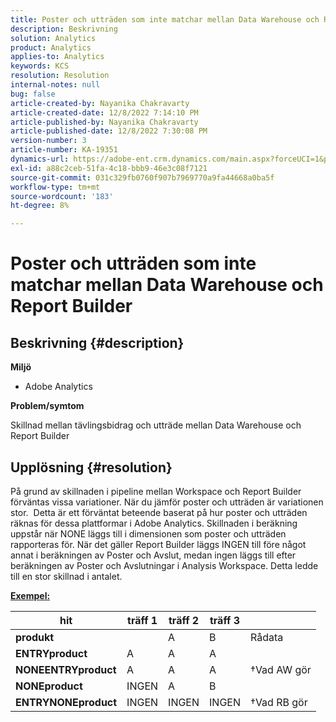 ```yaml
---
title: Poster och utträden som inte matchar mellan Data Warehouse och Report Builder
description: Beskrivning
solution: Analytics
product: Analytics
applies-to: Analytics
keywords: KCS
resolution: Resolution
internal-notes: null
bug: false
article-created-by: Nayanika Chakravarty
article-created-date: 12/8/2022 7:14:10 PM
article-published-by: Nayanika Chakravarty
article-published-date: 12/8/2022 7:30:08 PM
version-number: 3
article-number: KA-19351
dynamics-url: https://adobe-ent.crm.dynamics.com/main.aspx?forceUCI=1&pagetype=entityrecord&etn=knowledgearticle&id=22cd5b78-2c77-ed11-81aa-6045bd006149
exl-id: a88c2ceb-51fa-4c18-bbb9-46e3c08f7121
source-git-commit: 031c329fb0760f907b7969770a9fa44668a0ba5f
workflow-type: tm+mt
source-wordcount: '183'
ht-degree: 8%

---
```


# Poster och utträden som inte matchar mellan Data Warehouse och Report Builder

## Beskrivning {#description}


<b>Miljö</b>

- Adobe Analytics



<b>Problem/symtom</b>

Skillnad mellan tävlingsbidrag och utträde mellan Data Warehouse och Report Builder


## Upplösning {#resolution}


På grund av skillnaden i pipeline mellan Workspace och Report Builder förväntas vissa variationer. När du jämför poster och utträden är variationen stor. 
Detta är ett förväntat beteende baserat på hur poster och utträden räknas för dessa plattformar i Adobe Analytics. Skillnaden i beräkning uppstår när NONE läggs till i dimensionen som poster och utträden rapporteras för. När det gäller Report Builder läggs INGEN till före något annat i beräkningen av Poster och Avslut, medan ingen läggs till efter beräkningen av Poster och Avslutningar i Analysis Workspace. Detta ledde till en stor skillnad i antalet.

<u><b>Exempel:</b></u>


| <b>hit</b> | <b>träff 1</b> | <b>träff 2</b> | <b>träff 3</b> |   |
| --- | --- | --- | --- | --- |
| <b>produkt</b> |   | A | B | Rådata |
| <b>ENTRYproduct</b> | A | A | A |   |
| <b>NONEENTRYproduct</b> | A | A | A | †Vad AW gör |
| <b>NONEproduct</b> | INGEN | A | B |   |
| <b>ENTRYNONEproduct</b> | INGEN | INGEN | INGEN | †Vad RB gör |
